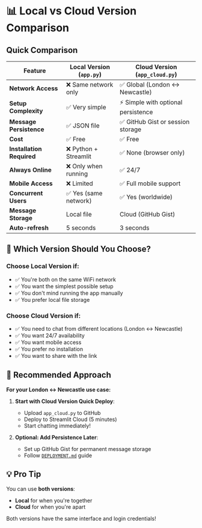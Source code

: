 # 📊 Local vs Cloud Version Comparison

## Quick Comparison

| Feature | Local Version (`app.py`) | Cloud Version (`app_cloud.py`) |
|---------|-------------------------|--------------------------------|
| **Network Access** | ❌ Same network only | ✅ Global (London ↔ Newcastle) |
| **Setup Complexity** | ✅ Very simple | ⚡ Simple with optional persistence |
| **Message Persistence** | ✅ JSON file | ✅ GitHub Gist or session storage |
| **Cost** | ✅ Free | ✅ Free |
| **Installation Required** | ❌ Python + Streamlit | ✅ None (browser only) |
| **Always Online** | ❌ Only when running | ✅ 24/7 |
| **Mobile Access** | ❌ Limited | ✅ Full mobile support |
| **Concurrent Users** | ✅ Yes (same network) | ✅ Yes (worldwide) |
| **Message Storage** | Local file | Cloud (GitHub Gist) |
| **Auto-refresh** | 5 seconds | 3 seconds |

## 🎯 Which Version Should You Choose?

### Choose **Local Version** if:
- ✅ You're both on the same WiFi network
- ✅ You want the simplest possible setup
- ✅ You don't mind running the app manually
- ✅ You prefer local file storage

### Choose **Cloud Version** if:
- ✅ You need to chat from different locations (London ↔ Newcastle)
- ✅ You want 24/7 availability
- ✅ You want mobile access
- ✅ You prefer no installation
- ✅ You want to share with the link

## 🚀 Recommended Approach

**For your London ↔ Newcastle use case:**

1. **Start with Cloud Version Quick Deploy**:
   - Upload `app_cloud.py` to GitHub
   - Deploy to Streamlit Cloud (5 minutes)
   - Start chatting immediately!

2. **Optional: Add Persistence Later**:
   - Set up GitHub Gist for permanent message storage
   - Follow [`DEPLOYMENT.md`](DEPLOYMENT.md) guide

## 💡 Pro Tip

You can use **both versions**:
- **Local** for when you're together
- **Cloud** for when you're apart

Both versions have the same interface and login credentials! 